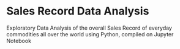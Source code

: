 # Sales Record Data Analysis
Exploratory Data Analysis of the overall Sales Record of everyday commodities all over the world using Python, compiled on Jupyter Notebook
